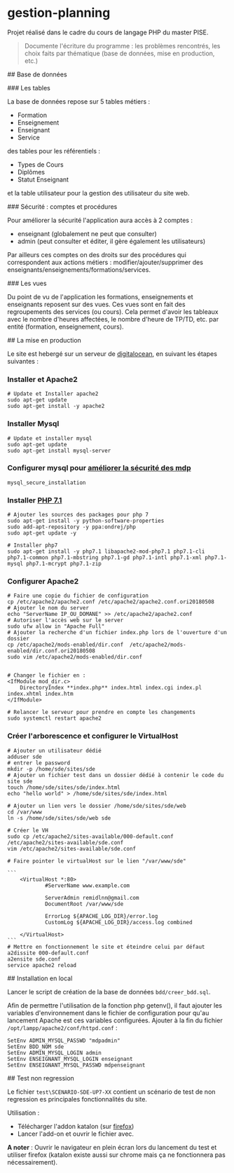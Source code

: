 # gestion-planning
Projet réalisé dans le cadre du cours de langage PHP du master PISE.


> Documente l'écriture du programme : les problèmes rencontrés, les choix faits par thématique (base de données, mise en production, etc.)

## Base de données

### Les tables

La base de données repose sur 5 tables métiers :

- Formation
- Enseignement
- Enseignant
- Service

des tables pour les référentiels :

- Types de Cours
- Diplômes
- Statut Enseignant

et la table utilisateur pour la gestion des utilisateur du site web.

### Sécurité : comptes et procédures

Pour améliorer la sécurité l'application aura accès à 2 comptes :

- enseignant (globalement ne peut que consulter)
- admin (peut consulter et éditer, il gère également les utilisateurs)

Par ailleurs ces comptes on des droits sur des procédures qui correspondent aux actions métiers : modifier/ajouter/supprimer des enseignants/enseignements/formations/services.

### Les vues

Du point de vu de l'application les formations, enseignements et enseignants reposent sur des vues. Ces vues sont en fait des regroupements des services (ou cours). Cela permet d'avoir les tableaux avec le nombre d'heures affectées, le nombre d'heure de TP/TD, etc. par entité (formation, enseignement, cours).

## La mise en production

Le site est hebergé sur un serveur de [digitalocean](https://www.digitalocean.com/), en suivant les étapes suivantes :

### Installer et Apache2

    # Update et Installer apache2
    sudo apt-get update
    sudo apt-get install -y apache2

### Installer Mysql

    # Update et installer mysql
    sudo apt-get update
    sudo apt-get install mysql-server


### Configurer mysql pour [améliorer la sécurité des mdp](https://www.howtoforge.com/setting-changing-resetting-mysql-root-passwords)

    mysql_secure_installation

### Installer [PHP 7.1](https://www.vultr.com/docs/how-to-install-and-configure-php-70-or-php-71-on-ubuntu-16-04)

    # Ajouter les sources des packages pour php 7
    sudo apt-get install -y python-software-properties
    sudo add-apt-repository -y ppa:ondrej/php
    sudo apt-get update -y

    # Installer php7
    sudo apt-get install -y php7.1 libapache2-mod-php7.1 php7.1-cli php7.1-common php7.1-mbstring php7.1-gd php7.1-intl php7.1-xml php7.1-mysql php7.1-mcrypt php7.1-zip

### Configurer Apache2


    # Faire une copie du fichier de configuration
    cp /etc/apache2/apache2.conf /etc/apache2/apache2.conf.ori20180508
    # Ajouter le nom du server
    echo "ServerName IP_OU_DOMANE" >> /etc/apache2/apache2.conf
    # Autoriser l'accès web sur le server
    sudo ufw allow in "Apache Full"
    # Ajouter la recherche d'un fichier index.php lors de l'ouverture d'un dossier
    cp /etc/apache2/mods-enabled/dir.conf  /etc/apache2/mods-enabled/dir.conf.ori20180508
    sudo vim /etc/apache2/mods-enabled/dir.conf


    # Changer le fichier en :
    <IfModule mod_dir.c>
        DirectoryIndex **index.php** index.html index.cgi index.pl index.xhtml index.htm
    </IfModule>

    # Relancer le serveur pour prendre en compte les changements
    sudo systemctl restart apache2

###  Créer l'arborescence et configurer le VirtualHost

    # Ajouter un utilisateur dédié
    adduser sde
    # entrer le password
    mkdir -p /home/sde/sites/sde
    # Ajouter un fichier test dans un dossier dédié à contenir le code du site sde
    touch /home/sde/sites/sde/index.html
    echo "hello world" > /home/sde/sites/sde/index.html

    # Ajouter un lien vers le dossier /home/sde/sites/sde/web
    cd /var/www
    ln -s /home/sde/sites/sde/web sde

    # Créer le VH
    sudo cp /etc/apache2/sites-available/000-default.conf /etc/apache2/sites-available/sde.conf
    vim /etc/apache2/sites-available/sde.conf

    # Faire pointer le virtualHost sur le lien "/var/www/sde"

    ```
        <VirtualHost *:80>
                #ServerName www.example.com

                ServerAdmin remidlnn@gmail.com
                DocumentRoot /var/www/sde

                ErrorLog ${APACHE_LOG_DIR}/error.log
                CustomLog ${APACHE_LOG_DIR}/access.log combined

        </VirtualHost>
    ```
    # Mettre en fonctionnement le site et éteindre celui par défaut
    a2dissite 000-default.conf
    a2ensite sde.conf
    service apache2 reload


## Installation en local

Lancer le script de création de la base de données `bdd/creer_bdd.sql`.

Afin de permettre l'utilisation de la fonction php getenv(), il faut ajouter les variables d'environnement dans le fichier de configuration pour qu'au lancement Apache est ces variables configurées. Ajouter à la fin du fichier `/opt/lampp/apache2/conf/httpd.conf` :

```
SetEnv ADMIN_MYSQL_PASSWD "mdpadmin"
SetEnv BDD_NOM sde
SetEnv ADMIN_MYSQL_LOGIN admin
SetEnv ENSEIGNANT_MYSQL_LOGIN enseignant
SetEnv ENSEIGNANT_MYSQL_PASSWD mdpenseignant

```

## Test non regression

Le fichier `test\SCENARIO-SDE-UP7-XX` contient un scénario de test de non regression es principales fonctionnalités du site.

Utilisation :

- Télécharger l'addon katalon (sur [firefox](https://addons.mozilla.org/en-US/firefox/addon/katalon-automation-record/))
- Lancer l'add-on et ouvrir le fichier avec.

**A noter** :
Ouvrir le navigateur en plein écran lors du lancement du test et utiliser firefox (katalon existe aussi sur chrome mais ça ne fonctionnera pas nécessairement).

